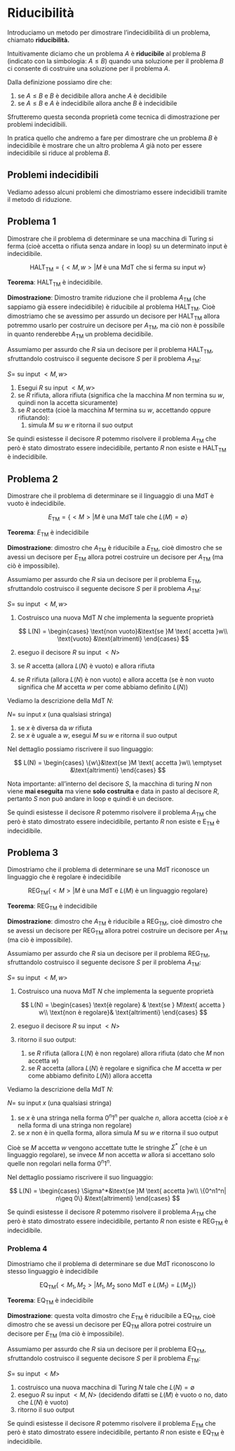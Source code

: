 ﻿
# Riducibilità

Introduciamo un metodo per dimostrare l’indecidibilità di un problema, chiamato **riducibilità.**

Intuitivamente diciamo che un problema $A$ è **riducibile** al problema $B$ (indicato con la simbologia: $A\leq B$) quando una soluzione per il problema $B$ ci consente di costruire una soluzione per il problema $A$.

Dalla definizione possiamo dire che:

1. se $A\leq B$ e $B$ è decidibile allora anche $A$ è decidibile
2. se $A\leq B$ e $A$ è indecidibile allora anche $B$ è indecidibile

Sfrutteremo questa seconda proprietà come tecnica di dimostrazione per problemi indecidibili.

In pratica quello che andremo a fare per dimostrare che un problema $B$ è indecidibile è mostrare che un altro problema $A$ già noto per essere indecidibile si riduce al problema $B$.

## Problemi indecidibili

Vediamo adesso alcuni problemi che dimostriamo essere indecidibili tramite il metodo di riduzione.

## Problema 1

Dimostrare che il problema di determinare se una macchina di Turing si ferma (cioè accetta o rifiuta senza andare in loop) su un determinato input è indecidibile.

$$
\text{HALT}_{\text{TM}} = \{<M, w> | M \text{ è una MdT che si ferma su input } w\}
$$

**Teorema**: $\text{HALT}_{\text{TM}}$ è indecidibile.

**Dimostrazione**: Dimostro tramite riduzione che il problema $A_{\text{TM}}$ (che sappiamo già essere indecidibile) è riducibile al problema $\text{HALT}_{\text{TM}}$. Cioè dimostriamo che se avessimo per assurdo un decisore per $\text{HALT}_{\text{TM}}$ allora potremmo usarlo per costruire un decisore per $A_{\text{TM}}$, ma ciò non è possibile in quanto renderebbe $A_{\text{TM}}$ un problema decidibile.

Assumiamo per assurdo che $R$ sia un decisore per il problema $\text{HALT}_{\text{TM}}$, sfruttandolo costruisco il seguente decisore $S$ per il problema $A_{\text{TM}}$:

$S =$ su input $<M, w>$

1. Esegui $R$ su input $<M, w>$
2. se $R$ rifiuta, allora rifiuta (significa che la macchina $M$ non termina su $w$, quindi non la accetta sicuramente)
3. se $R$ accetta (cioè la macchina $M$ termina su $w$, accettando oppure rifiutando):
    1. simula $M$ su $w$ e ritorna il suo output

Se quindi esistesse il decisore $R$ potemmo risolvere il problema $A_{\text{TM}}$ che però è stato dimostrato essere indecidibile, pertanto $R$ non esiste e $\text{HALT}_{\text{TM}}$ è indecidibile.

## Problema 2

Dimostrare che il problema di determinare se il linguaggio di una MdT è vuoto è indecidibile.

$$
E_{\text{TM}} = \{<M> | M \text{ è una MdT tale che }L(M) = \emptyset\}
$$

**Teorema**: $E_{\text{TM}}$ è indecidibile

**Dimostrazione**: dimostro che $A_{\text{TM}}$ è riducibile a $E_{\text{TM}}$, cioè dimostro che se avessi un decisore per $E_{\text{TM}}$ allora potrei costruire un decisore per $A_{\text{TM}}$ (ma ciò è impossibile).

Assumiamo per assurdo che $R$ sia un decisore per il problema $\text{E}_{\text{TM}}$, sfruttandolo costruisco il seguente decisore $S$ per il problema $A_{\text{TM}}$:

$S=$ su input $<M, w>$

1. Costruisco una nuova MdT $N$ che implementa la seguente proprietà
    
    $$
    L(N) = \begin{cases}
    \text{non vuoto}&\text{se }M \text{ accetta }w\\
    \text{vuoto} &\text{altrimenti}
    \end{cases}
    $$
    
2. eseguo il decisore $R$ su input $<N>$
3. se $R$ accetta (allora $L(N)$ è vuoto) e allora rifiuta
4. se $R$ rifiuta (allora $L(N)$ è non vuoto) e allora accetta (se è non vuoto significa che $M$ accetta $w$ per come abbiamo definito $L(N)$)

Vediamo la descrizione della MdT $N$:

$N=$ su input $x$ (una qualsiasi stringa)

1. se $x$ è diversa da $w$ rifiuta
2. se $x$ è uguale a $w$, esegui $M$ su $w$ e ritorna il suo output

Nel dettaglio possiamo riscrivere il suo linguaggio:

$$
L(N) = \begin{cases}
\{w\}&\text{se }M \text{ accetta }w\\
\emptyset &\text{altrimenti}
\end{cases}
$$

Nota importante: all’interno del decisore $S$, la macchina di turing $N$ non viene **mai eseguita** ma viene **solo costruita** e data in pasto al decisore $R$, pertanto $S$ non può andare in loop e quindi è un decisore.

Se quindi esistesse il decisore $R$ potemmo risolvere il problema $A_{\text{TM}}$ che però è stato dimostrato essere indecidibile, pertanto $R$ non esiste e $\text{E}_{\text{TM}}$ è indecidibile.

## Problema 3

Dimostriamo che il problema di determinare se una MdT riconosce un linguaggio che è regolare è indecidibile

$$
\text{REG}_{\text{TM}} \{<M> | M \text{ è una MdT e }L(M) \text{ è un linguaggio regolare}\}
$$

**Teorema**: $\text{REG}_{\text{TM}}$ è indecidibile

**Dimostrazione**: dimostro che $A_{\text{TM}}$ è riducibile a $\text{REG}_{\text{TM}}$, cioè dimostro che se avessi un decisore per $\text{REG}_{\text{TM}}$ allora potrei costruire un decisore per $A_{\text{TM}}$ (ma ciò è impossibile).

Assumiamo per assurdo che $R$ sia un decisore per il problema $\text{REG}_{\text{TM}}$, sfruttandolo costruisco il seguente decisore $S$ per il problema $A_{\text{TM}}$:

$S =$ su input $<M, w>$

1. Costruisco una nuova MdT $N$ che implementa la seguente proprietà
    
    $$
    L(N) = \begin{cases}
    \text{è regolare} & \text{se } M\text{ accetta } w\\
    \text{non è regolare}& \text{altrimenti}
    \end{cases}
    $$
    
2. eseguo il decisore $R$ su input $<N>$
3. ritorno il suo output:
    1. se $R$ rifiuta (allora $L(N)$ è non regolare) allora rifiuta (dato che $M$ non accetta $w$)
    2. se $R$ accetta (allora $L(N)$ è regolare e significa che $M$ accetta $w$ per come abbiamo definito $L(N)$) allora accetta

Vediamo la descrizione della MdT $N$:

$N=$ su input $x$ (una qualsiasi stringa)

1. se $x$ è una stringa nella forma $0^n1^n$ per qualche $n$, allora accetta (cioè $x$ è nella forma di una stringa non regolare)
2. se $x$ non è in quella forma, allora simula $M$ su $w$ e ritorna il suo output

Cioè se $M$ accetta $w$ vengono accettate tutte le stringhe $\Sigma^*$ (che è un linguaggio regolare), se invece $M$ non accetta $w$ allora si accettano solo quelle non regolari nella forma $0^n1^n$.

Nel dettaglio possiamo riscrivere il suo linguaggio:

$$
L(N) = \begin{cases}
\Sigma^*&\text{se }M \text{ accetta }w\\
\{0^n1^n| n\geq 0\} &\text{altrimenti}
\end{cases}
$$

Se quindi esistesse il decisore $R$ potemmo risolvere il problema $A_{\text{TM}}$ che però è stato dimostrato essere indecidibile, pertanto $R$ non esiste e $\text{REG}_{\text{TM}}$ è indecidibile.

### Problema 4

Dimostriamo che il problema di determinare se due MdT riconoscono lo stesso linguaggio è indecidibile

$$
\text{EQ}_{\text{TM}} \{<M_1, M_2> | M_1, M_2 \text{ sono MdT e }L(M_1) =L(M_2)\}
$$

**Teorema**: $\text{EQ}_{\text{TM}}$ è indecidibile

**Dimostrazione**: questa volta dimostro che $E_{\text{TM}}$ è riducibile a $\text{EQ}_{\text{TM}}$, cioè dimostro che se avessi un decisore per $\text{EQ}_{\text{TM}}$ allora potrei costruire un decisore per $E_{\text{TM}}$ (ma ciò è impossibile).

Assumiamo per assurdo che $R$ sia un decisore per il problema $\text{EQ}_{\text{TM}}$, sfruttandolo costruisco il seguente decisore $S$ per il problema $E_{\text{TM}}$:

$S=$ su input $<M>$

1. costruisco una nuova macchina di Turing $N$ tale che $L(N) = \emptyset$
2. eseguo $R$ su input $<M, N>$ (decidendo difatti se $L(M)$ è vuoto o no, dato che $L(N)$ è vuoto)
3. ritorno il suo output

Se quindi esistesse il decisore $R$ potemmo risolvere il problema $E_{\text{TM}}$ che però è stato dimostrato essere indecidibile, pertanto $R$ non esiste e $\text{EQ}_{\text{TM}}$ è indecidibile.
